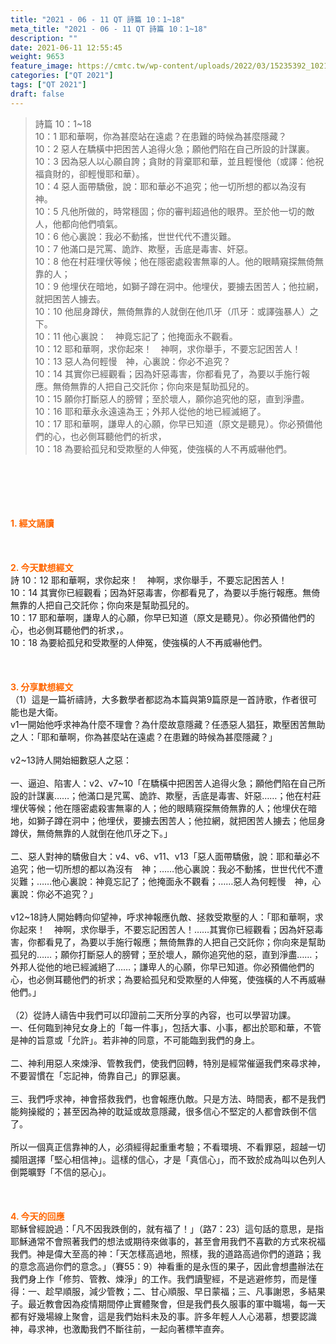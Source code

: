 ```yaml
---
title: "2021 - 06 - 11 QT 詩篇 10：1~18"
meta_title: "2021 - 06 - 11 QT 詩篇 10：1~18"
description: ""
date: 2021-06-11 12:55:45
weight: 9653
feature_image: https://cmtc.tw/wp-content/uploads/2022/03/15235392_10211799862337740_180693556567566654_o-1.webp
categories: ["QT 2021"]
tags: ["QT 2021"]
draft: false
---
```


<blockquote>詩篇 10：1~18<br />
10：1 耶和華啊，你為甚麼站在遠處？在患難的時候為甚麼隱藏？<br />
10：2 惡人在驕橫中把困苦人追得火急；願他們陷在自己所設的計謀裏。<br />
10：3 因為惡人以心願自誇；貪財的背棄耶和華，並且輕慢他（或譯：他祝福貪財的，卻輕慢耶和華）。<br />
10：4 惡人面帶驕傲，說：耶和華必不追究；他一切所想的都以為沒有　神。<br />
10：5 凡他所做的，時常穩固；你的審判超過他的眼界。至於他一切的敵人，他都向他們噴氣。<br />
10：6 他心裏說：我必不動搖，世世代代不遭災難。<br />
10：7 他滿口是咒罵、詭詐、欺壓，舌底是毒害、奸惡。<br />
10：8 他在村莊埋伏等候；他在隱密處殺害無辜的人。他的眼睛窺探無倚無靠的人；<br />
10：9 他埋伏在暗地，如獅子蹲在洞中。他埋伏，要擄去困苦人；他拉網，就把困苦人擄去。<br />
10：10 他屈身蹲伏，無倚無靠的人就倒在他爪牙（爪牙：或譯強暴人）之下。<br />
10：11 他心裏說：　神竟忘記了；他掩面永不觀看。<br />
10：12 耶和華啊，求你起來！　神啊，求你舉手，不要忘記困苦人！<br />
10：13 惡人為何輕慢　神，心裏說：你必不追究？<br />
10：14 其實你已經觀看；因為奸惡毒害，你都看見了，為要以手施行報應。無倚無靠的人把自己交託你；你向來是幫助孤兒的。<br />
10：15 願你打斷惡人的膀臂；至於壞人，願你追究他的惡，直到淨盡。<br />
10：16 耶和華永永遠遠為王；外邦人從他的地已經滅絕了。<br />
10：17 耶和華啊，謙卑人的心願，你早已知道（原文是聽見）。你必預備他們的心，也必側耳聽他們的祈求，<br />
10：18 為要給孤兒和受欺壓的人伸冤，使強橫的人不再威嚇他們。</blockquote><br />
&nbsp;<br />
<br />
&nbsp;<br />
<br />
<span style="color: #ff6600;"><strong>1. </strong><strong>經文誦讀</strong></span><br />
<br />
<span style="color: #ff6600;"><strong> </strong></span><br />
<br />
<span style="color: #ff6600;"><strong>2. 今天默想</strong><strong>經文<br />
</strong></span>詩 10：12 耶和華啊，求你起來！　神啊，求你舉手，不要忘記困苦人！<br />
10：14 其實你已經觀看；因為奸惡毒害，你都看見了，為要以手施行報應。無倚無靠的人把自己交託你；你向來是幫助孤兒的。<br />
10：17 耶和華啊，謙卑人的心願，你早已知道（原文是聽見）。你必預備他們的心，也必側耳聽他們的祈求，。<br />
10：18 為要給孤兒和受欺壓的人伸冤，使強橫的人不再威嚇他們。<br />
<br />
&nbsp;<br />
<br />
<span style="color: #ff6600;"><strong>3. 分享默想經文<br />
</strong></span>（1）這是一篇祈禱詩，大多數學者都認為本篇與第9篇原是一首詩歌，作者很可能也是大衛。<br />
v1一開始他呼求神為什麼不理會？為什麼故意隱藏？任憑惡人猖狂，欺壓困苦無助之人：「耶和華啊，你為甚麼站在遠處？在患難的時候為甚麼隱藏？」<br />
<br />
v2~13詩人開始細數惡人之惡：<br />
<br />
一、逼迫、陷害人：v2、v7~10「在驕橫中把困苦人追得火急；願他們陷在自己所設的計謀裏……；他滿口是咒罵、詭詐、欺壓，舌底是毒害、奸惡……；他在村莊埋伏等候；他在隱密處殺害無辜的人；他的眼睛窺探無倚無靠的人；他埋伏在暗地，如獅子蹲在洞中；他埋伏，要擄去困苦人；他拉網，就把困苦人擄去；他屈身蹲伏，無倚無靠的人就倒在他爪牙之下。」<br />
<br />
二、惡人對神的驕傲自大：v4、v6、v11、v13「惡人面帶驕傲，說：耶和華必不追究；他一切所想的都以為沒有　神；……他心裏說：我必不動搖，世世代代不遭災難；……他心裏說：神竟忘記了；他掩面永不觀看；……惡人為何輕慢　神，心裏說：你必不追究？」<br />
<br />
v12~18詩人開始轉向仰望神，呼求神報應仇敵、拯救受欺壓的人：「耶和華啊，求你起來！　神啊，求你舉手，不要忘記困苦人！……其實你已經觀看；因為奸惡毒害，你都看見了，為要以手施行報應；無倚無靠的人把自己交託你；你向來是幫助孤兒的……；願你打斷惡人的膀臂；至於壞人，願你追究他的惡，直到淨盡……；外邦人從他的地已經滅絕了……；謙卑人的心願，你早已知道。你必預備他們的心，也必側耳聽他們的祈求；為要給孤兒和受欺壓的人伸冤，使強橫的人不再威嚇他們。」<br />
<br />
（2）從詩人禱告中我們可以印證前二天所分享的內容，也可以學習功課。<br />
一、任何臨到神兒女身上的「每一件事」，包括大事、小事，都出於耶和華，不管是神的旨意或「允許」。若非神的同意，不可能臨到我們的身上。<br />
<br />
二、神利用惡人來煉淨、管教我們，使我們回轉，特別是經常催逼我們來尋求神，不要習慣在「忘記神，倚靠自己」的罪惡裏。<br />
<br />
三、我們呼求神，神會搭救我們，也會報應仇敵。只是方法、時間表，都不是我們能夠操縱的；甚至因為神的耽延或故意隱藏，很多信心不堅定的人都會跌倒不信了。<br />
<br />
所以一個真正信靠神的人，必須經得起重重考驗；不看環境、不看罪惡，超越一切攔阻選擇「堅心相信神」。這樣的信心，才是「真信心」，而不致於成為叫以色列人倒斃曠野「不信的惡心」。<br />
<br />
&nbsp;<br />
<br />
<span style="color: #ff6600;"><strong>4. 今天的回應<br />
</strong></span>耶穌曾經說過：「凡不因我跌倒的，就有福了！」（路7：23）這句話的意思，是指耶穌通常不會照著我們的想法或期待來做事的，甚至會用我們不喜歡的方式來祝福我們。神是偉大至高的神：「天怎樣高過地，照樣，我的道路高過你們的道路；我的意念高過你們的意念。」（賽55：9）神看重的是永恆的果子，因此會想盡辦法在我們身上作「修剪、管教、煉淨」的工作。我們讀聖經，不是逃避修剪，而是懂得：一、趁早順服，減少管教；二、甘心順服、早日蒙福；三、凡事謝恩，多結果子。最近教會因為疫情期間停止實體聚會，但是我們長久服事的軍中職場，每一天都有好幾場線上聚會，這是我們始料未及的事。許多年輕人人心渴慕，想要認識神，尋求神，也激勵我們不斷往前，一起向著標竿直奔。<br />
<br />
&nbsp;
        